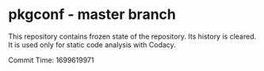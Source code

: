 # pkgconf - master branch

This repository contains frozen state of the repository.
Its history is cleared. It is used only for static code
analysis with Codacy.

Commit Time: 1699619971